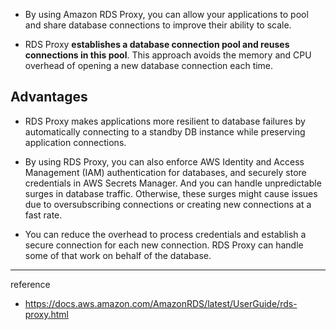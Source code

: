 
- By using Amazon RDS Proxy, you can allow your applications to pool and share database connections to improve their ability to scale.

- RDS Proxy **establishes a database connection pool and reuses connections in this pool**. This approach avoids the memory and CPU overhead of opening a new database connection each time. 

## Advantages

- RDS Proxy makes applications more resilient to database failures by automatically connecting to a standby DB instance while preserving application connections.
  
- By using RDS Proxy, you can also enforce AWS Identity and Access Management (IAM) authentication for databases, and securely store credentials in AWS Secrets Manager. And you can handle unpredictable surges in database traffic. Otherwise, these surges might cause issues due to oversubscribing connections or creating new connections at a fast rate.

- You can reduce the overhead to process credentials and establish a secure connection for each new connection. RDS Proxy can handle some of that work on behalf of the database.

---
reference
- https://docs.aws.amazon.com/AmazonRDS/latest/UserGuide/rds-proxy.html